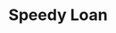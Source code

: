 ---
title: Speedy Loan
slug: speedy-loan
updated-on: '2024-05-30T13:44:31.749Z'
created-on: '2024-05-30T13:41:46.671Z'
published-on: '2024-05-30T13:54:32.469Z'
f_city-state-2:
- cms/city/durango-co.md
- cms/city/platteville-wi.md
- cms/city/ashland-wi.md
- cms/city/reedsburg-wi.md
- cms/city/monroe-wi.md
- cms/city/marshfield-wi.md
- cms/city/waukesha-wi.md
- cms/city/wausau-wi.md
- cms/city/janesville-wi.md
- cms/city/superior-wi.md
- cms/city/rice-lake-wi.md
- cms/city/beaver-dam-wi.md
- cms/city/eau-claire-wi.md
f_locations:
- cms/payday-loan/speedy-loan-26819.md
- cms/payday-loan/speedy-loan-26820.md
- cms/payday-loan/speedy-loan-26821.md
- cms/payday-loan/speedy-loan-26822.md
- cms/payday-loan/speedy-loan-26823.md
- cms/payday-loan/speedy-loan-26824.md
- cms/payday-loan/speedy-loan-26825.md
- cms/payday-loan/speedy-loan-26826.md
- cms/payday-loan/speedy-loan-26827.md
- cms/payday-loan/speedy-loan-26828.md
- cms/payday-loan/speedy-loan-26829.md
- cms/payday-loan/speedy-loan-26830.md
- cms/payday-loan/speedy-loan-26831.md
- cms/payday-loan/speedy-loan-26832.md
- cms/payday-loan/speedy-loan-26833.md
f_states:
- cms/state/colorado.md
- cms/state/wisconsin.md
layout: '[company].html'
tags: company
---
